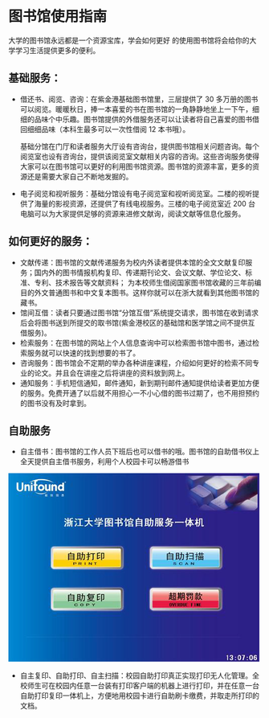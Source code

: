 # 图书馆使用指南

大学的图书馆永远都是一个资源宝库，学会如何更好
的使用图书馆将会给你的大学学习生活提供更多的便利。

## 基础服务：

- 借还书、阅览、咨询：在紫金港基础图书馆里，三层提供了 30 多万册的图书可以阅览。暖暖秋日，捧一本喜爱的书在图书馆的一角静静地坐上一下午，细细的品味个中乐趣。图书馆提供的外借服务还可以让读者将自己喜爱的图书借回细细品味（本科生最多可以一次性借阅 12 本书哦）。

	基础分馆在门厅和读者服务大厅设有咨询台，提供图书馆相关问题咨询。每个阅览室也设有咨询台，提供该阅览室文献相关内容的咨询。这些咨询服务使得大家可以在图书馆可以更好的利用图书馆资源。图书馆的资源丰富，更多的资源还是需要大家自己不断地发掘的。

- 电子阅览和视听服务：基础分馆设有电子阅览室和视听阅览室。二楼的视听提供了海量的影视资源，还提供了有线电视服务。三楼的电子阅览室近 200 台电脑可以为大家提供足够的资源来进修文献询，阅读文献等信息化服务。
 
## 如何更好的服务：
 
- 文献传递：图书馆的文献传递服务为校内外读者提供本馆的全文文献复印服务；国内外的图书情报机构复印、传递期刊论文、会议文献、学位论文、标准、专利、技术报告等文献资料；  为本校师生借阅国家图书馆收藏的三年前编目的外文普通图书和中文复本图书。这样你就可以在浙大就看到其他图书馆的藏书。
- 馆间互借：读者只要通过图书馆“分馆互借”系统提交请求，图书馆在收到请求后会将图书送到所提交的取书馆(紫金港校区的基础馆和医学馆之间不提供互借服务)。
- 检索服务：在图书馆的网站上个人信息查询中可以检索图书馆中图书，通过检索服务就可以快速的找到想要的书了。
- 咨询服务：图书馆会不定期的举办各种讲座课程，介绍如何更好的检索不同专业的论文。并且会在讲座之后将讲座的资料放到网上。
- 通知服务：手机短信通知，邮件通知，新到期刊邮件通知提供给读者更加方便的服务。免费开通了以后就不用担心一不小心借的图书过期了，也不用担预约的图书没有及时拿到。

## 自助服务

- 自主借书：图书馆的工作人员下班后也可以借书的哦。图书馆的自助借书仪上全天提供自主借书服务，利用个人校园卡可以畅游借书

![lib](./Images/diylib.png)

- 自主复印、自助打印、自主扫描：校园自助打印真正实现打印无人化管理。全校师生可在校园内任意一台装有打印客户端的机器上进行打印，并在任意一台自助打印复印一体机上，方便地用校园卡进行自助刷卡缴费，并取走所打印的文档。
